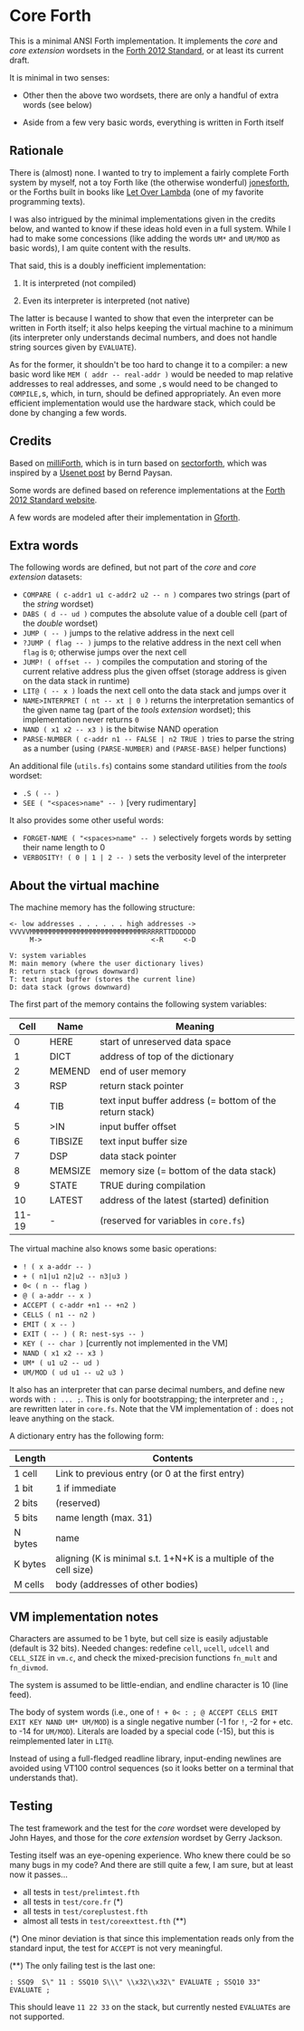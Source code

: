 # Core Forth

This is a minimal ANSI Forth implementation. It implements the *core* and
*core extension* wordsets in the [Forth 2012 Standard](https://forth-standard.org/),
or at least its current draft.

It is minimal in two senses:

 - Other then the above two wordsets, there are only a handful of extra words (see below)
 
 - Aside from a few very basic words, everything is written in Forth itself

## Rationale

There is (almost) none. I wanted to try to implement a fairly complete Forth system by myself,
not a toy Forth like (the otherwise wonderful)
[jonesforth](https://github.com/nornagon/jonesforth/),
or the Forths built in books like [Let Over Lambda](https://letoverlambda.com/)
(one of my favorite programming texts).

I was also intrigued by the minimal implementations given in the credits below,
and wanted to know if these ideas hold even in a full system.
While I had to make some concessions (like adding the words `UM*` and `UM/MOD`
as basic words), I am quite content with the results.

That said, this is a doubly inefficient implementation:

1. It is interpreted (not compiled)

1. Even its interpreter is interpreted (not native)

The latter is because I wanted to show that even the interpreter can
be written in Forth itself; it also helps keeping the virtual machine
to a minimum (its interpreter only understands decimal numbers, and
does not handle string sources given by `EVALUATE`).

As for the former, it shouldn't be too hard to change it to a
compiler: a new basic word like `MEM ( addr -- real-addr )` would be
needed to map relative addresses to real addresses, and some `,`s
would need to be changed to `COMPILE,`s, which, in turn, should be
defined appropriately. An even more efficient implementation would
use the hardware stack, which could be done by changing a few words.

## Credits

Based on [milliForth](https://github.com/fuzzballcat/milliForth),
which is in turn based on [sectorforth](https://github.com/cesarblum/sectorforth),
which was inspired by a [Usenet post](https://groups.google.com/g/comp.lang.forth/c/NS2icrCj1jQ)
by Bernd Paysan.

Some words are defined based on reference implementations at the
[Forth 2012 Standard website](https://forth-standard.org/).

A few words are modeled after their implementation in
[Gforth](https://www.gnu.org/software/gforth/).

## Extra words

The following words are defined, but not part of the *core* and *core extension* datasets:

- `COMPARE ( c-addr1 u1 c-addr2 u2 -- n )` compares two strings (part of the *string* wordset)
- `DABS ( d -- ud )` computes the absolute value of a double cell (part of the *double* wordset)
- `JUMP ( -- )` jumps to the relative address in the next cell
- `?JUMP ( flag -- )` jumps to the relative address in the next cell when `flag` is `0`;
  otherwise jumps over the next cell
- `JUMP! ( offset -- )` compiles the computation and storing of the current relative address
  plus the given offset (storage address is given on the data stack in runtime)
- `LIT@ ( -- x )` loads the next cell onto the data stack and jumps over it
- `NAME>INTERPRET ( nt -- xt | 0 )` returns the interpretation semantics of the given name tag
   (part of the *tools extension* wordset); this implementation never returns `0`
- `NAND ( x1 x2 -- x3 )` is the bitwise NAND operation
- `PARSE-NUMBER ( c-addr n1 -- FALSE | n2 TRUE )` tries to parse the string as a number
   (using `(PARSE-NUMBER)` and `(PARSE-BASE)` helper functions)

An additional file (`utils.fs`) contains some standard utilities from the *tools* wordset:
- `.S ( -- )`
- `SEE ( "<spaces>name" -- )` [very rudimentary]

It also provides some other useful words:
- `FORGET-NAME ( "<spaces>name" -- )`  selectively forgets words by setting their name length to 0
- `VERBOSITY! ( 0 | 1 | 2 -- )` sets the verbosity level of the interpreter

## About the virtual machine

The machine memory has the following structure:

```
<- low addresses . . . . . . high addresses ->
VVVVVMMMMMMMMMMMMMMMMMMMMMMMMMMMMRRRRRTTDDDDDD
     M->                           <-R     <-D

V: system variables
M: main memory (where the user dictionary lives)
R: return stack (grows downward)
T: text input buffer (stores the current line)
D: data stack (grows downward)
```

The first part of the memory contains the following system variables:

| Cell  | Name    | Meaning                                                  |
|-------|---------|----------------------------------------------------------|
| 0     | HERE    | start of unreserved data space                           |
| 1     | DICT    | address of top of the dictionary                         |
| 2     | MEMEND  | end of user memory                                       |
| 3     | RSP     | return stack pointer                                     |
| 4     | TIB     | text input buffer address (= bottom of the return stack) |
| 5     | >IN     | input buffer offset                                      |
| 6     | TIBSIZE | text input buffer size                                   |
| 7     | DSP     | data stack pointer                                       |
| 8     | MEMSIZE | memory size (= bottom of the data stack)                 |
| 9     | STATE   | TRUE during compilation                                  |
| 10    | LATEST  | address of the latest (started) definition               |
| 11-19 | -       | (reserved for variables in `core.fs`)                    |

The virtual machine also knows some basic operations:

- `! ( x a-addr -- )`
- `+ ( n1|u1 n2|u2 -- n3|u3 )`
- `0< ( n -- flag )`
- `@ ( a-addr -- x )`
- `ACCEPT ( c-addr +n1 -- +n2 )`
- `CELLS ( n1 -- n2 )`
- `EMIT ( x -- )`
- `EXIT ( -- ) ( R: nest-sys -- )`
- `KEY ( -- char )` [currently not implemented in the VM]
- `NAND ( x1 x2 -- x3 )`
- `UM* ( u1 u2 -- ud )`
- `UM/MOD ( ud u1 -- u2 u3 )`

It also has an interpreter that can parse decimal numbers, and define new words with `: ... ;`.
This is only for bootstrapping; the interpreter and `:`, `;` are rewritten later in `core.fs`.
Note that the VM implementation of `:` does not leave anything on the stack.

A dictionary entry has the following form:

| Length  | Contents                                                          |
|---------|-------------------------------------------------------------------|
| 1 cell  | Link to previous entry (or 0 at the first entry)                  |
| 1 bit   | 1 if immediate                                                    |
| 2 bits  | (reserved)                                                        |
| 5 bits  | name length (max. 31)                                             |
| N bytes | name                                                              |
| K bytes | aligning (K is minimal s.t. 1+N+K is a multiple of the cell size) |
| M cells | body (addresses of other bodies)                                  |

## VM implementation notes

Characters are assumed to be 1 byte, but cell size is easily adjustable (default is 32 bits).
Needed changes: redefine `cell`, `ucell`, `udcell` and `CELL_SIZE` in `vm.c`, 
and check the mixed-precision functions `fn_mult` and `fn_divmod`.

The system is assumed to be little-endian, and endline character is 10 (line feed).

The body of system words (i.e., one of
`! + 0< : ; @ ACCEPT CELLS EMIT EXIT KEY NAND UM* UM/MOD`)
is a single negative number (-1 for `!`, -2 for `+` etc. to -14 for `UM/MOD`).
Literals are loaded by a special code (-15), but this is reimplemented later in `LIT@`.

Instead of using a full-fledged readline library, input-ending newlines are avoided
using VT100 control sequences (so it looks better on a terminal that understands that).

## Testing

The test framework and the test for the *core* wordset were developed by John Hayes,
and those for the *core extension* wordset by Gerry Jackson.

Testing itself was an eye-opening experience. Who knew there could be so many bugs in my code?
And there are still quite a few, I am sure, but at least now it passes...

- all tests in `test/prelimtest.fth`
- all tests in `test/core.fr` (*)
- all tests in `test/coreplustest.fth`
- almost all tests in `test/coreexttest.fth` (**)

(*) One minor deviation is that since this implementation reads only from the standard input,
the test for `ACCEPT` is not very meaningful.

(**) The only failing test is the last one:

```forth
: SSQ9  S\" 11 : SSQ10 S\\\" \\x32\\x32\" EVALUATE ; SSQ10 33" EVALUATE ;
```

This should leave `11 22 33` on the stack, but currently nested `EVALUATE`s are not supported.
